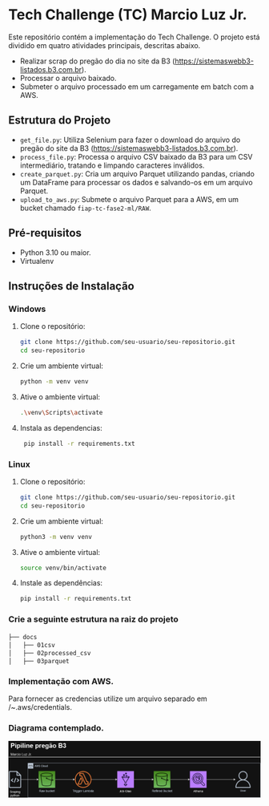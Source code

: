 # Tech Challenge (TC) Marcio Luz Jr.

Este repositório contém a implementação do Tech Challenge. O projeto está dividido em quatro atividades principais, descritas abaixo.

- Realizar scrap do pregão do dia no site da B3 (https://sistemaswebb3-listados.b3.com.br).
- Processar o arquivo baixado.
- Submeter o arquivo processado em um carregamente em batch com a AWS.


## Estrutura do Projeto

- `get_file.py`: Utiliza Selenium para fazer o download do arquivo do pregão do site da B3 (https://sistemaswebb3-listados.b3.com.br).
- `process_file.py`: Processa o arquivo CSV baixado da B3 para um CSV intermediário, tratando e limpando caracteres inválidos.
- `create_parquet.py`: Cria um arquivo Parquet utilizando pandas, criando um DataFrame para processar os dados e salvando-os em um arquivo Parquet.
- `upload_to_aws.py`: Submete o arquivo Parquet para a AWS, em um bucket chamado `fiap-tc-fase2-ml/RAW`.

## Pré-requisitos

- Python 3.10 ou maior.
- Virtualenv

## Instruções de Instalação

### Windows

1. Clone o repositório:
   ```sh
   git clone https://github.com/seu-usuario/seu-repositorio.git
   cd seu-repositorio
2. Crie um ambiente virtual:
    ```sh
    python -m venv venv
3. Ative o ambiente virtual:
   ```sh
   .\venv\Scripts\activate
4. Instala as dependencias:
   ```sh
    pip install -r requirements.txt

### Linux

1. Clone o repositório:
   ```sh
   git clone https://github.com/seu-usuario/seu-repositorio.git
   cd seu-repositorio
2. Crie um ambiente virtual:
    ```sh
    python3 -m venv venv
3. Ative o ambiente virtual:
    ```sh
    source venv/bin/activate
4. Instale as dependências:
    ```sh
    pip install -r requirements.txt

### Crie a seguinte estrutura na raiz do projeto
```shell
├── docs
│   ├── 01csv
│   ├── 02processed_csv
│   ├── 03parquet
```

### Implementação com AWS.

Para fornecer as credencias utilize um arquivo separado em /~.aws/credentials.

### Diagrama contemplado.
![Descrição da imagem](Diag.png)
